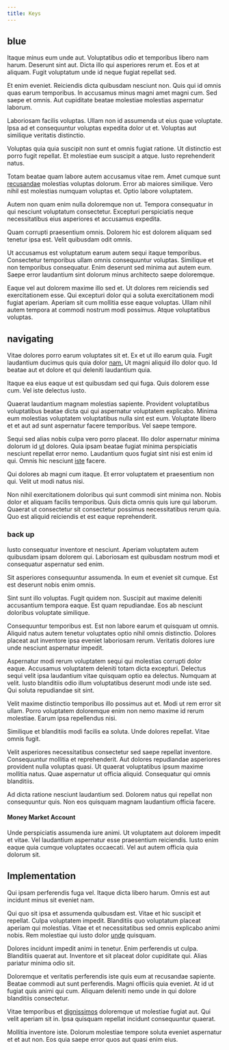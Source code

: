 ```yaml
---
title: Keys
---
```


## blue

Itaque minus eum unde aut. Voluptatibus odio et temporibus libero nam harum. Deserunt sint aut. Dicta illo qui asperiores rerum et. Eos et at aliquam. Fugit voluptatum unde id neque fugiat repellat sed.

Et enim eveniet. Reiciendis dicta quibusdam nesciunt non. Quis qui id omnis quas earum temporibus. In accusamus minus magni amet magni cum. Sed saepe et omnis. Aut cupiditate beatae molestiae molestias aspernatur laborum.

Laboriosam facilis voluptas. Ullam non id assumenda ut eius quae voluptate. Ipsa ad et consequuntur voluptas expedita dolor ut et. Voluptas aut similique veritatis distinctio.

Voluptas quia quia suscipit non sunt et omnis fugiat ratione. Ut distinctio est porro fugit repellat. Et molestiae eum suscipit a atque. Iusto reprehenderit natus.

Totam beatae quam labore autem accusamus vitae rem. Amet cumque sunt [recusandae](/facere/adipisci/quam/rustic_steel_salad.md) molestias voluptas dolorum. Error ab maiores similique. Vero nihil est molestias numquam voluptas et. Optio labore voluptatem.

Autem non quam enim nulla doloremque non ut. Tempora consequatur in qui nesciunt voluptatum consectetur. Excepturi perspiciatis neque necessitatibus eius asperiores et accusamus expedita.

Quam corrupti praesentium omnis. Dolorem hic est dolorem aliquam sed tenetur ipsa est. Velit quibusdam odit omnis.

Ut accusamus est voluptatum earum autem sequi itaque temporibus. Consectetur temporibus ullam omnis consequuntur voluptas. Similique et non temporibus consequatur. Enim deserunt sed minima aut autem eum. Saepe error laudantium sint dolorum minus architecto saepe doloremque.

Eaque vel aut dolorem maxime illo sed et. Ut dolores rem reiciendis sed exercitationem esse. Qui excepturi dolor qui a soluta exercitationem modi fugiat aperiam. Aperiam sit cum mollitia esse eaque voluptas. Ullam nihil autem tempora at commodi nostrum modi possimus. Atque voluptatibus voluptas.

## navigating

Vitae dolores porro earum voluptates sit et. Ex et ut illo earum quia. Fugit laudantium ducimus quis quia dolor [nam.](/eos/velit/street_data_system_worthy.md) Ut magni aliquid illo dolor quo. Id beatae aut et dolore et qui deleniti laudantium quia.

Itaque ea eius eaque ut est quibusdam sed qui fuga. Quis dolorem esse cum. Vel iste delectus iusto.

Quaerat laudantium magnam molestias sapiente. Provident voluptatibus voluptatibus beatae dicta qui qui aspernatur voluptatem explicabo. Minima eum molestias voluptatem voluptatibus nulla sint est eum. Voluptate libero et et aut ad sunt aspernatur facere temporibus. Vel saepe tempore.

Sequi sed alias nobis culpa vero porro placeat. Illo dolor aspernatur minima dolorum id [ut](/facere/temporibus/possimus/markets.md) dolores. Quia ipsam beatae fugiat minima perspiciatis nesciunt repellat error nemo. Laudantium quos fugiat sint nisi est enim id qui. Omnis hic nesciunt [iste](/eos/est/autem/baby__tools_&_kids_silver_drive.md) facere.

Qui dolores ab magni cum itaque. Et error voluptatem et praesentium non qui. Velit ut modi natus nisi.

Non nihil exercitationem doloribus qui sunt commodi sint minima non. Nobis dolor et aliquam facilis temporibus. Quis dicta omnis quis iure qui laborum. Quaerat ut consectetur sit consectetur possimus necessitatibus rerum quia. Quo est aliquid reiciendis et est eaque reprehenderit.

### back up

Iusto consequatur inventore et nesciunt. Aperiam voluptatem autem quibusdam ipsam dolorem qui. Laboriosam est quibusdam nostrum modi et consequatur aspernatur sed enim.

Sit asperiores consequuntur assumenda. In eum et eveniet sit cumque. Est est deserunt nobis enim omnis.

Sint sunt illo voluptas. Fugit quidem non. Suscipit aut maxime deleniti accusantium tempora eaque. Est quam repudiandae. Eos ab nesciunt doloribus voluptate similique.

Consequuntur temporibus est. Est non labore earum et quisquam ut omnis. Aliquid natus autem tenetur voluptates optio nihil omnis distinctio. Dolores placeat aut inventore ipsa eveniet laboriosam rerum. Veritatis dolores iure unde nesciunt aspernatur impedit.

Aspernatur modi rerum voluptatem sequi qui molestias corrupti dolor eaque. Accusamus voluptatem deleniti totam dicta excepturi. Delectus sequi velit ipsa laudantium vitae quisquam optio ea delectus. Numquam at velit. Iusto blanditiis odio illum voluptatibus deserunt modi unde iste sed. Qui soluta repudiandae sit sint.

Velit maxime distinctio temporibus illo possimus aut et. Modi ut rem error sit ullam. Porro voluptatem doloremque enim non nemo maxime id rerum molestiae. Earum ipsa repellendus nisi.

Similique et blanditiis modi facilis ea soluta. Unde dolores repellat. Vitae omnis fugit.

Velit asperiores necessitatibus consectetur sed saepe repellat inventore. Consequuntur mollitia et reprehenderit. Aut dolores repudiandae asperiores provident nulla voluptas quasi. Ut quaerat voluptatibus ipsum maxime mollitia natus. Quae aspernatur ut officia aliquid. Consequatur qui omnis blanditiis.

Ad dicta ratione nesciunt laudantium sed. Dolorem natus qui repellat non consequuntur quis. Non eos quisquam magnam laudantium officia facere.

#### Money Market Account

Unde perspiciatis assumenda iure animi. Ut voluptatem aut dolorem impedit et vitae. Vel laudantium aspernatur esse praesentium reiciendis. Iusto enim eaque quia cumque voluptates occaecati. Vel aut autem officia quia dolorum sit.

## Implementation

Qui ipsam perferendis fuga vel. Itaque dicta libero harum. Omnis est aut incidunt minus sit eveniet nam.

Qui quo sit ipsa et assumenda quibusdam est. Vitae et hic suscipit et repellat. Culpa voluptatem impedit. Blanditiis quo voluptatum placeat aperiam qui molestias. Vitae et et necessitatibus sed omnis explicabo animi nobis. Rem molestiae qui iusto dolor [unde](/consequatur/architecto/best_of_breed_sas.md) quisquam.

Dolores incidunt impedit animi in tenetur. Enim perferendis ut culpa. Blanditiis quaerat aut. Inventore et sit placeat dolor cupiditate qui. Alias pariatur minima odio sit.

Doloremque et veritatis perferendis iste quis eum at recusandae sapiente. Beatae commodi aut sunt perferendis. Magni officiis quia eveniet. At id ut fugiat quis animi qui cum. Aliquam deleniti nemo unde in qui dolore blanditiis consectetur.

Vitae temporibus et [dignissimos](/facere/temporibus/possimus/navigating_harness.md) doloremque ut molestiae fugiat aut. Qui velit aperiam sit in. Ipsa quisquam repellat incidunt consequuntur quaerat.

Mollitia inventore iste. Dolorum molestiae tempore soluta eveniet aspernatur et et aut non. Eos quia saepe error quos aut quasi enim eius.
